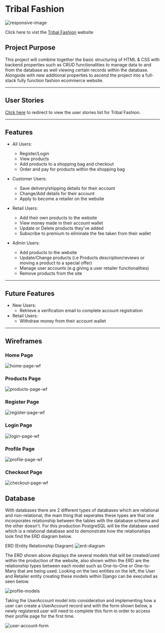 # Tribal Fashion
![responsive-image](images/responsive-view.png)

Click here to vist the [Tribal Fashion](https://tribal-fashion-abaron.herokuapp.com/) website

## Project Purpose
This project will combine together the basic structuring of HTML & CSS with backend properties such as CRUD functionalities to manage data to and from the database as well viewing certain records within the database. Alongside with new additional properties to ascend the project into a full-stack fully function fashion ecommerce website.

----
## User Stories
[Click here](https://docs.google.com/spreadsheets/d/1U8RlZcZcJxxOejVObKqq8daRQ9pqpkSGK3E2BsfQxGE/edit?usp=sharing) to redirect to view the user stories list for Tribal Fashion.

----
## Features
* All Users:
    * Register/Login
    * View products
    * Add products to a shopping bag and checkout
    * Order and pay for products within the shopping bag

* Customer Users:
    * Save delivery/shipping details for their account
    * Change/Add details for their account
    * Apply to become a retailer on the website

* Retail Users:
    * Add their own products to the website
    * View money made in their account wallet
    * Update or Delete products they've added
    * Subscribe to premium to eliminate the fee taken from their wallet

* Admin Users:
    * Add products to the website
    * Update/Change products (i.e Products description/reviews or moving a product to a special offer)
    * Manage user accounts (e.g giving a user retailer functionalities)
    * Remove products from the site

----
## Future Features
* New Users:
    * Retrieve a verification email to complete account registration
* Retail Users:
    * Withdraw money from their account wallet

----
## Wireframes
### Home Page
![home-page-wf](images/wireframes/home-page.png)
### Products Page
![products-page-wf](images/wireframes/products-page.png)
### Register Page
![register-page-wf](images/wireframes/register-page.png)
### Login Page
![login-page-wf](images/wireframes/login-page.png)
### Profile Page
![profile-page-wf](images/wireframes/profile-page.png)
### Checkout Page
![checkout-page-wf](images/wireframes/checkout-page.png)

## Database
With databases there are 2 different types of databases which are relational and non-relational, the main thing that seperates these types are that one incorporates relationship between the tables with the database schema and the other doesn't. For this production PostgreSQL will be the database used which is a relational database and to demonstrate how the relationships look find the ERD diagram below.

ERD (Entity Relationship Diagram)
![erd-diagram](images/erd-diagram.png)

The ERD shown above displays the several models that will be created/used within the production of the website, also shown within the ERD are the relationship types between each model such as One-to-One or One-to-Many that are being used. Looking on the two entities on the left, the User and Retailer entity creating these models within Django can be executed as seen below.

![profile-models](images/profile-app-models.png)

Taking the UserAccount model into consideration and implementing how a user can create a UserAccount record and with the form shown below, a newly registered user will need to complete this form in order to access their profile page for the first time.

![user-account-form](images/user-account-model-form.png)